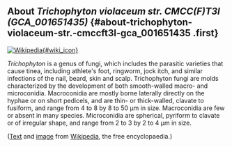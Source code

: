 About *Trichophyton violaceum str. CMCC(F)T3l (GCA\_001651435)* {#about-trichophyton-violaceum-str.-cmccft3l-gca_001651435 .first}
---------------------------------------------------------------

[![Wikipedia](/img/wikipedia_logo_v2_en.png){#wiki_icon}](http://en.wikipedia.org/wiki/Trichophyton)

*Trichophyton* is a genus of fungi, which includes the parasitic
varieties that cause tinea, including athlete\'s foot, ringworm, jock
itch, and similar infections of the nail, beard, skin and scalp.
Trichophyton fungi are molds characterized by the development of both
smooth-walled macro- and microconidia. Macroconidia are mostly borne
laterally directly on the hyphae or on short pedicels, and are thin- or
thick-walled, clavate to fusiform, and range from 4 to 8 by 8 to 50 μm
in size. Macroconidia are few or absent in many species. Microconidia
are spherical, pyriform to clavate or of irregular shape, and range from
2 to 3 by 2 to 4 μm in size.

([Text](http://en.wikipedia.org/wiki/Trichophyton) and
[image](https://commons.wikimedia.org/wiki/File:Trichophyton_rubrum_var_rodhaini.jpg)
from [Wikipedia](http://en.wikipedia.org/), the free encyclopaedia.)
